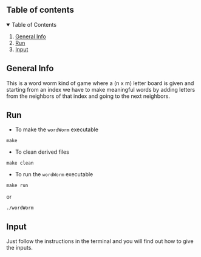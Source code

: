 ## Table of contents

<!-- TABLE OF CONTENTS -->
<details open="open">
  <summary>Table of Contents</summary>
  <ol>
    <li>
      <a href="#general-info">General Info</a>
    </li>
    <li>
      <a href="#run">Run</a>
    </li>
    <li>
      <a href="#input">Input</a>
    </li>
  </ol>
</details>

## General Info

This is a word worm kind of game where a (n x m) letter board is given and starting
from an index we have to make meaningful words by adding letters from the neighbors
of that index and going to the next neighbors.

## Run

* To make the ```wordWorm``` executable 
```
make
```
* To clean derived files
```
make clean
```
* To run the ```wordWorm``` executable
```
make run
```
or
```
./wordWorm
```

## Input

Just follow the instructions in the terminal and you will find out 
how to give the inputs.
